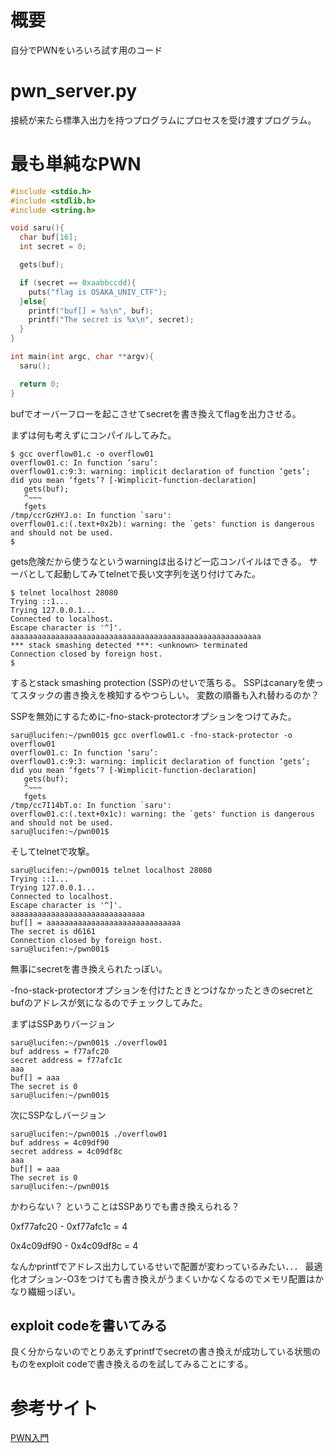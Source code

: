 # 概要

自分でPWNをいろいろ試す用のコード

# pwn_server.py

接続が来たら標準入出力を持つプログラムにプロセスを受け渡すプログラム。

# 最も単純なPWN

```c:overflow01.c
#include <stdio.h>
#include <stdlib.h>
#include <string.h>

void saru(){
  char buf[16];
  int secret = 0;

  gets(buf);

  if (secret == 0xaabbccdd){
    puts("flag is OSAKA_UNIV_CTF");
  }else{
    printf("buf[] = %s\n", buf);
    printf("The secret is %x\n", secret);
  }
}

int main(int argc, char **argv){
  saru();

  return 0;
}
```

bufでオーバーフローを起こさせてsecretを書き換えてflagを出力させる。

まずは何も考えずにコンパイルしてみた。

```bash-session
$ gcc overflow01.c -o overflow01
overflow01.c: In function ‘saru’:
overflow01.c:9:3: warning: implicit declaration of function ‘gets’; did you mean ‘fgets’? [-Wimplicit-function-declaration]
   gets(buf);
   ^~~~
   fgets
/tmp/ccrGzHYJ.o: In function `saru':
overflow01.c:(.text+0x2b): warning: the `gets' function is dangerous and should not be used.
$
```

gets危険だから使うなというwarningは出るけど一応コンパイルはできる。
サーバとして起動してみてtelnetで長い文字列を送り付けてみた。

```bash-sessoin
$ telnet localhost 28080
Trying ::1...
Trying 127.0.0.1...
Connected to localhost.
Escape character is '^]'.
aaaaaaaaaaaaaaaaaaaaaaaaaaaaaaaaaaaaaaaaaaaaaaaaaaaaaaaa
*** stack smashing detected ***: <unknown> terminated
Connection closed by foreign host.
$
```

するとstack smashing protection (SSP)のせいで落ちる。
SSPはcanaryを使ってスタックの書き換えを検知するやつらしい。
変数の順番も入れ替わるのか？

SSPを無効にするために-fno-stack-protectorオプションをつけてみた。

```bash-session
saru@lucifen:~/pwn001$ gcc overflow01.c -fno-stack-protector -o overflow01
overflow01.c: In function ‘saru’:
overflow01.c:9:3: warning: implicit declaration of function ‘gets’; did you mean ‘fgets’? [-Wimplicit-function-declaration]
   gets(buf);
   ^~~~
   fgets
/tmp/cc7I14bT.o: In function `saru':
overflow01.c:(.text+0x1c): warning: the `gets' function is dangerous and should not be used.
saru@lucifen:~/pwn001$
```

そしてtelnetで攻撃。

```bash-session
saru@lucifen:~/pwn001$ telnet localhost 28080
Trying ::1...
Trying 127.0.0.1...
Connected to localhost.
Escape character is '^]'.
aaaaaaaaaaaaaaaaaaaaaaaaaaaaaa
buf[] = aaaaaaaaaaaaaaaaaaaaaaaaaaaaaa
The secret is d6161
Connection closed by foreign host.
saru@lucifen:~/pwn001$
```

無事にsecretを書き換えられたっぽい。

-fno-stack-protectorオプションを付けたときとつけなかったときのsecretとbufのアドレスが気になるのでチェックしてみた。

まずはSSPありバージョン

```bash-session
saru@lucifen:~/pwn001$ ./overflow01
buf address = f77afc20
secret address = f77afc1c
aaa
buf[] = aaa
The secret is 0
saru@lucifen:~/pwn001$
```

次にSSPなしバージョン

```bash-session
saru@lucifen:~/pwn001$ ./overflow01
buf address = 4c09df90
secret address = 4c09df8c
aaa
buf[] = aaa
The secret is 0
saru@lucifen:~/pwn001$
```

かわらない？
ということはSSPありでも書き換えられる？

0xf77afc20 - 0xf77afc1c = 4

0x4c09df90 - 0x4c09df8c = 4

なんかprintfでアドレス出力しているせいで配置が変わっているみたい．．．
最適化オプション-O3をつけても書き換えがうまくいかなくなるのでメモリ配置はかなり繊細っぽい。

## exploit codeを書いてみる

良く分からないのでとりあえずprintfでsecretの書き換えが成功している状態のものをexploit codeで書き換えるのを試してみることにする。




# 参考サイト

[PWN入門](https://gist.github.com/matsubara0507/72dc50c89200a09f7c61)


